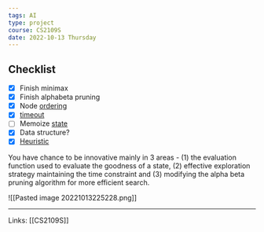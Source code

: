 ```yaml
---
tags: AI
type: project
course: CS2109S
date: 2022-10-13 Thursday
---
```

## Checklist
- [x] Finish minimax
- [x] Finish alphabeta pruning
- [x] Node [ordering](https://stackoverflow.com/questions/9964496/alpha-beta-move-ordering)
- [x] [timeout](https://stackoverflow.com/questions/66493812/implementing-iterative-deepening-with-minimax-algorithm-with-alpha-beta-pruning)
- [ ] Memoize [state](https://stackoverflow.com/questions/9964496/alpha-beta-move-ordering)
- [x] Data structure?
- [x] [Heuristic](https://www.codeproject.com/Articles/37024/Simple-AI-for-the-Game-of-Breakthrough)

You have chance to be innovative mainly in 3 areas - 
(1) the evaluation function used to evaluate the goodness of a state, 
(2) effective exploration strategy maintaining the time constraint and 
(3) modifying the alpha beta pruning algorithm for more efficient search. 

![[Pasted image 20221013225228.png]]

- - -
Links: [[CS2109S]]